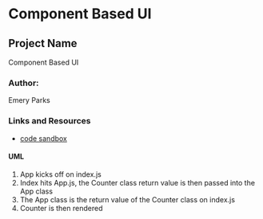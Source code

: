Component Based UI
=================================================

## Project Name
Component Based UI

### Author: 
Emery Parks

### Links and Resources
* [code sandbox](https://codesandbox.io/s/3rx7pkkwrp)

#### UML
1) App kicks off on index.js
2) Index hits App.js, the Counter class return value is then passed into the App class
3) The App class is the return value of the Counter class on index.js
4) Counter is then rendered
